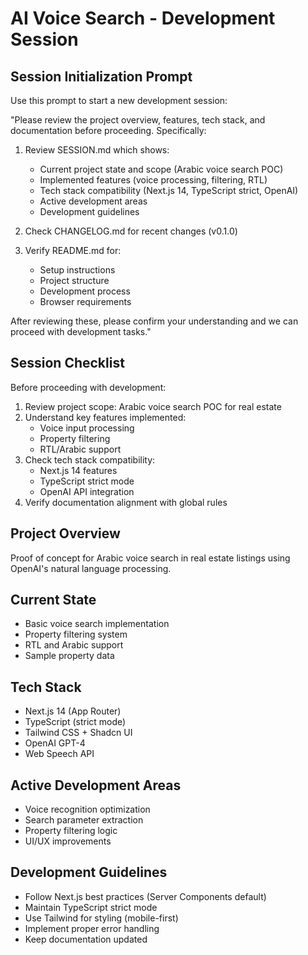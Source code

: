 # AI Voice Search - Development Session

## Session Initialization Prompt
Use this prompt to start a new development session:

"Please review the project overview, features, tech stack, and documentation before proceeding. Specifically:

1. Review SESSION.md which shows:
   - Current project state and scope (Arabic voice search POC)
   - Implemented features (voice processing, filtering, RTL)
   - Tech stack compatibility (Next.js 14, TypeScript strict, OpenAI)
   - Active development areas
   - Development guidelines

2. Check CHANGELOG.md for recent changes (v0.1.0)

3. Verify README.md for:
   - Setup instructions
   - Project structure
   - Development process
   - Browser requirements

After reviewing these, please confirm your understanding and we can proceed with development tasks."

## Session Checklist
Before proceeding with development:
1. Review project scope: Arabic voice search POC for real estate
2. Understand key features implemented:
   - Voice input processing
   - Property filtering
   - RTL/Arabic support
3. Check tech stack compatibility:
   - Next.js 14 features
   - TypeScript strict mode
   - OpenAI API integration
4. Verify documentation alignment with global rules

## Project Overview
Proof of concept for Arabic voice search in real estate listings using OpenAI's natural language processing.

## Current State
- Basic voice search implementation
- Property filtering system
- RTL and Arabic support
- Sample property data

## Tech Stack
- Next.js 14 (App Router)
- TypeScript (strict mode)
- Tailwind CSS + Shadcn UI
- OpenAI GPT-4
- Web Speech API

## Active Development Areas
- Voice recognition optimization
- Search parameter extraction
- Property filtering logic
- UI/UX improvements

## Development Guidelines
- Follow Next.js best practices (Server Components default)
- Maintain TypeScript strict mode
- Use Tailwind for styling (mobile-first)
- Implement proper error handling
- Keep documentation updated 